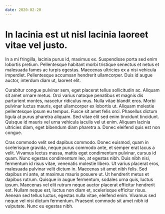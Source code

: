 ```yaml
---
date: 2020-02-20
---
```

# In lacinia est ut nisl lacinia laoreet vitae vel justo. 

In a mi fringilla, lacinia purus id, maximus ex. Suspendisse porta sed enim lobortis pretium. Pellentesque habitant morbi tristique senectus et netus et malesuada fames ac turpis egestas. Maecenas ultricies ex a nisi vehicula imperdiet. Pellentesque accumsan hendrerit ullamcorper. Duis id augue auctor, interdum diam ut, laoreet elit.

Curabitur congue pulvinar sem, eget placerat tellus sollicitudin ac. Aliquam sit amet ornare metus. Orci varius natoque penatibus et magnis dis parturient montes, nascetur ridiculus mus. Nulla vitae blandit eros. Morbi pulvinar luctus mauris, eget ullamcorper ex lobortis ut. Aliquam molestie pellentesque ipsum eu tempus. Fusce sit amet felis orci. Phasellus dictum ligula at purus pharetra aliquam. Sed vitae elit sed enim tincidunt tincidunt. Quisque id mauris vel urna vehicula iaculis vel ut enim. Aliquam lacinia ultricies diam, eget bibendum diam pharetra a. Donec eleifend quis est non congue.

Cras commodo velit sed dapibus commodo. Donec euismod, quam in scelerisque gravida, neque purus commodo ante, et semper erat lacus a velit. Vivamus lectus massa, mattis eget condimentum pulvinar, cursus id quam. Nunc egestas condimentum leo, at egestas nibh. Duis nibh nisi, fermentum id risus vitae, venenatis molestie libero. Ut varius placerat eros, malesuada pulvinar velit dictum in. Maecenas sit amet nibh felis. Sed dapibus mi ante, at maximus mauris posuere ut. Ut hendrerit metus et dapibus rutrum. Quisque in augue fermentum, sodales urna quis, luctus ipsum. Maecenas vel elit rutrum neque auctor placerat efficitur hendrerit est. Nullam neque est, luctus non diam et, scelerisque efficitur risus. Aenean sed tellus luctus, egestas nulla vitae, eleifend enim. Vivamus sed neque vel nisi dictum fermentum. Praesent commodo sit amet nibh id vulputate. Nunc eu egestas nibh.